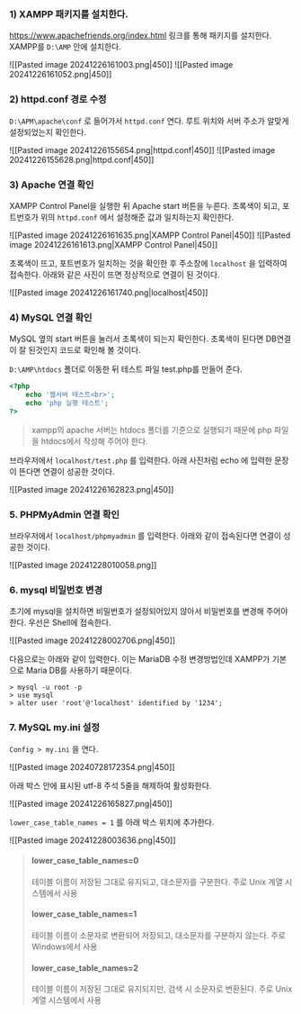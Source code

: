 ### 1) XAMPP 패키지를 설치한다.
https://www.apachefriends.org/index.html  링크를 통해 패키지를 설치한다.
XAMPP를 `D:\AMP` 안에 설치한다.

![[Pasted image 20241226161003.png|450]]
![[Pasted image 20241226161052.png|450]]

### 2) httpd.conf 경로 수정
`D:\APM\apache\conf` 로 들어가서 `httpd.conf` 연다.
루트 위치와 서버 주소가 알맞게 설정되었는지 확인한다.

![[Pasted image 20241226155654.png|httpd.conf|450]]
![[Pasted image 20241226155628.png|httpd.conf|450]]

### 3) Apache 연결 확인
XAMPP Control Panel을 실행한 뒤 Apache start 버튼을 누른다. 
초록색이 되고, 포트번호가 위의 `httpd.conf` 에서 설정해준 값과 일치하는지 확인한다.

![[Pasted image 20241226161635.png|XAMPP Control Panel|450]]
![[Pasted image 20241226161613.png|XAMPP Control Panel|450]]

초록색이 뜨고, 포트번호가 일치하는 것을 확인한 후 주소창에 `localhost` 을 입력하여 접속한다. 아래와 같은 사진이 뜨면 정상적으로 연결이 된 것이다.

![[Pasted image 20241226161740.png|localhost|450]]

### 4) MySQL 연결 확인
MySQL 옆의 start 버튼을 눌러서 초록색이 되는지 확인한다.
초록색이 된다면 DB연결이 잘 된것인지 코드로 확인해 볼 것이다.

`D:\AMP\htdocs` 폴더로 이동한 뒤 테스트 파일 test.php를 만들어 준다.
 
``` php title:test.php
<?php
    echo '웹서버 테스트<br>';
    echo 'php 실행 테스트';
?>
```
> xampp의 apache 서버는 htdocs 폴더를 기준으로 실행되기 때문에 php 파일을 htdocs에서 작성해 주어야 한다.

 브라우저에서 `localhost/test.php` 를 입력한다.
아래 사진처럼 echo  에 입력한 문장이 뜬다면 연결이 성공한 것이다.

![[Pasted image 20241226162823.png|450]]

### 5. PHPMyAdmin 연결 확인
브라우저에서 `localhost/phpmyadmin` 를 입력한다.
아래와 같이 접속된다면 연결이 성공한 것이다.

![[Pasted image 20241228010058.png]]

### 6. mysql 비밀번호 변경
 초기에 mysql을 설치하면 비밀번호가 설정되어있지 않아서 비밀번호를 변경해 주어야 한다.
 우선은 Shell에 접속한다.
 
 ![[Pasted image 20241228002706.png|450]]
 
 다음으로는 아래와 같이 입력한다. 이는 MariaDB 수정 변경방법인데 XAMPP가 기본으로 Maria DB를 사용하기 때문이다.
 ```
 > mysql -u root -p
 > use mysql
 > alter user 'root'@'localhost' identified by '1234';
 ```

### 7. MySQL my.ini 설정
`Config > my.ini` 을 연다.

![[Pasted image 20240728172354.png|450]]

아래 박스 안에 표시된 utf-8 주석 5줄을 해제하여 활성화한다.

![[Pasted image 20241226165827.png|450]]

`lower_case_table_names = 1` 를 아래 박스 위치에 추가한다.

![[Pasted image 20241228003636.png|450]]

 >#### lower_case_table_names=0
 >테이블 이름이 저장된 그대로 유지되고, 대소문자를 구분한다. 
 >주로 Unix 계열 시스템에서 사용
 >
> #### lower_case_table_names=1
> 테이블 이름이 소문자로 변환되어 저장되고, 대소문자를 구분하지 않는다. 
> 주로 Windows에서 사용
>
> #### lower_case_table_names=2
> 테이블 이름이 저장된 그대로 유지되지만, 검색 시 소문자로 변환된다. 
> 주로 Unix 계열 시스템에서 사용
 



